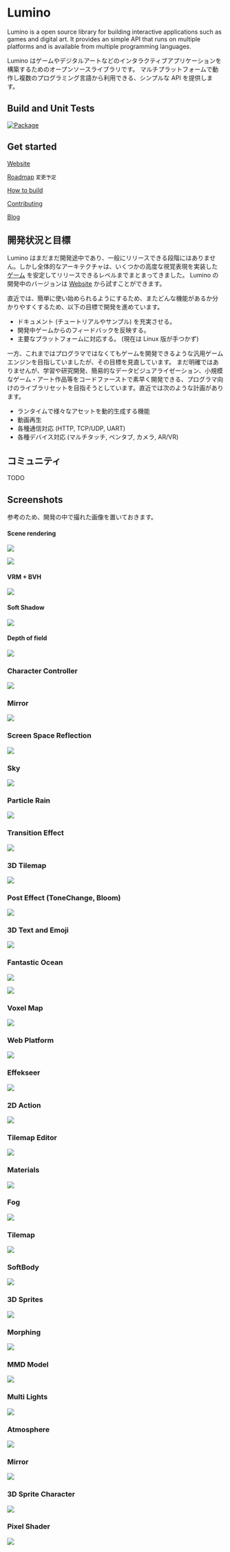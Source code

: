﻿Lumino
==========

Lumino is a open source library for building interactive applications such as games and digital art.
It provides an simple API that runs on multiple platforms and is available from multiple programming languages.

Lumino はゲームやデジタルアートなどのインタラクティブアプリケーションを構築するためのオープンソースライブラリです。
マルチプラットフォームで動作し複数のプログラミング言語から利用できる、シンプルな API を提供します。

Build and Unit Tests
----------

[![Package](https://github.com/LuminoEngine/Lumino/workflows/Package/badge.svg)](https://github.com/LuminoEngine/Lumino/actions)


Get started
----------

[Website](https://luminoengine.github.io/)

[Roadmap](https://github.com/LuminoEngine/Lumino/wiki/ProjectRoadmap) `変更予定`

[How to build](docs/HowToBuild.md)

[Contributing](.github/CONTRIBUTING.md)

[Blog](http://luminolog.hatenablog.com/)


開発状況と目標
----------

Lumino はまだまだ開発途中であり、一般にリリースできる段階にはありません。しかし全体的なアーキテクチャは、いくつかの高度な視覚表現を実装した [ゲーム](https://www.youtube.com/watch?v=S1c5A8C3OGM&feature=youtu.be) を安定してリリースできるレベルまでまとまってきました。 Lumino の開発中のバージョンは [Website](https://luminoengine.github.io/) から試すことができます。

直近では、簡単に使い始められるようにするため、またどんな機能があるか分かりやすくするため、以下の目標で開発を進めています。

- ドキュメント (チュートリアルやサンプル) を充実させる。
- 開発中ゲームからのフィードバックを反映する。
- 主要なプラットフォームに対応する。 (現在は Linux 版が手つかず)

一方、これまではプログラマではなくてもゲームを開発できるような汎用ゲームエンジンを目指していましたが、その目標を見直しています。
まだ明確ではありませんが、学習や研究開発、簡易的なデータビジュアライゼーション、小規模なゲーム・アート作品等をコードファーストで素早く開発できる、プログラマ向けのライブラリセットを目指そうとしています。直近では次のような計画があります。

- ランタイムで様々なアセットを動的生成する機能
- 動画再生
- 各種通信対応 (HTTP, TCP/UDP, UART)
- 各種デバイス対応 (マルチタッチ, ペンタブ, カメラ, AR/VR)

コミュニティ
----------

TODO

Screenshots
--------
参考のため、開発の中で撮れた画像を置いておきます。

#### Scene rendering

![](docs/Gallery/33-scene.jfif)

![](docs/Gallery/32-scene.png)

#### VRM + BVH

![](docs/Gallery/31-vmr.gif)

#### Soft Shadow

![](docs/Gallery/30-softshadow.gif)

#### Depth of field

![](docs/Gallery/29-posteffect.gif)

### Character Controller

![](docs/Gallery/28-moving.gif)

### Mirror

![](docs/Gallery/27-mirror.gif)

### Screen Space Reflection

![](docs/Gallery/26-ssr.gif)

### Sky

![](docs/Gallery/25-sky.gif)

### Particle Rain

![](docs/Gallery/24-patricle.gif)

### Transition Effect

![](docs/Gallery/23-transition.gif)

### 3D Tilemap

![](docs/Gallery/22-3d-tilemap.gif)

### Post Effect (ToneChange, Bloom)

![](docs/Gallery/21-posteffect.png)

### 3D Text and Emoji

![](docs/Gallery/20-3d-text-and-emoji.png)

### Fantastic Ocean

![](docs/Gallery/18-ocean.gif)

![](docs/Gallery/19-ocean.gif)

### Voxel Map

![](docs/Gallery/17-3d-voxelmap.gif)

### Web Platform

![](docs/Gallery/16-web.gif)

### Effekseer

![](docs/Gallery/15-effekseer.png)

### 2D Action
![](docs/Gallery/14-2d-action.png)

### Tilemap Editor

![](docs/Gallery/13-tilemap-editor.png)

### Materials

![](docs/Gallery/12-materials.png)

### Fog

![](docs/Gallery/11-fog.jpg)

### Tilemap

![](docs/Gallery/10-tilemap.png)

### SoftBody

![](docs/Gallery/9-softbody.png)

### 3D Sprites

![](docs/Gallery/8-3d-sprites.png)

### Morphing

![](docs/Gallery/7-morphing.png)

### MMD Model

![](docs/Gallery/6-mmd.png)

### Multi Lights

![](docs/Gallery/5-multi-light.png)

### Atmosphere

![](docs/Gallery/4-atmosphere.jpg)

### Mirror

![](docs/Gallery/3-mirror.jpg)

### 3D Sprite Character

![](docs/Gallery/2-sprite-character.png)

### Pixel Shader

![](docs/Gallery/1-pixel-shader.png)


